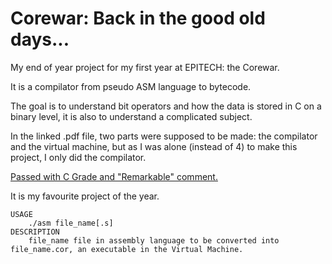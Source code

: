 # Corewar: Back in the good old days...
My end of year project for my first year at EPITECH: the Corewar.

It is a compilator from pseudo ASM language to bytecode.

The goal is to understand bit operators and how the data is stored in C on a binary level, it is also to understand a complicated subject.

In the linked .pdf file, two parts were supposed to be made: the compilator and the virtual machine, but as I was alone (instead of 4) to make this project, I only did the compilator.

[Passed with C Grade and "Remarkable" comment.](http://prntscr.com/AktfBgZmeNzQ)

It is my favourite project of the year.

```
USAGE
	./asm file_name[.s]
DESCRIPTION
	file_name file in assembly language to be converted into file_name.cor, an executable in the Virtual Machine.